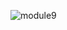 ![module9](https://github.com/hamim5264/flutter/assets/124155317/6373df77-d604-4564-881f-615b9c29c1e0)
